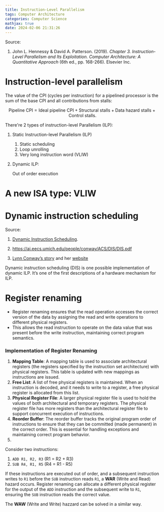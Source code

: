 ```yaml
---
title: Instruction-Level Parallelism
tags: Computer Architecture
categories: Computer Science
mathjax: true
date: 2024-02-06 21:31:26
---
```



Source:

1. John L. Hennessy & David A. Patterson. (2019). *Chapter 3. Instruction-Level Parallelism and Its Exploitation. Computer Architecture: A Quantitative Approach* (6th ed., pp. 168-266). Elsevier Inc.

<!--more-->

# Instruction-level parallelism 

The value of the CPI (cycles per instruction) for a pipelined processor is the sum of the base CPI and all contributions from stalls:


$$
\text{Pipeline CPI} = \text{Ideal pipeline CPI} + \text{Structural stalls} + \text{Data hazard stalls} + \text{Control stalls} .
$$


There're 2 types of instruction-level Parallelism (ILP):

1. Static Instruction-level Parallelism (ILP)

   1. Static scheduling
   2. Loop unrolling
   3. Very long instruction word (VLIW)

2. Dynamic ILP: 

   Out of order execution

# A new ISA type: VLIW

# Dynamic instruction scheduling

Source:

1. [Dynamic Instruction Scheduling](https://ai.eecs.umich.edu/people/conway/ACS/DIS/DIS.pdf).

2. https://ai.eecs.umich.edu/people/conway/ACS/DIS/DIS.pdf

3. [Lynn Conway’s story](https://ai.eecs.umich.edu/people/conway/Retrospective2.html#anchor100470) and her [website](https://ai.eecs.umich.edu/people/conway/) 

   

Dynamic instruction scheduling (DIS)  is one possible implementation of dynamic ILP. It’s one of the first descriptions of a hardware mechanism for ILP.



# Register renaming

- Register renaming ensures that the read operation accesses the correct version of the data by assigning the read and write operations to different physical registers.
- This allows the read instruction to operate on the data value that was present before the write instruction, maintaining correct program semantics.

### Implementation of Register Renaming

1. **Mapping Table**: A mapping table is used to associate architectural registers (the registers specified by the instruction set architecture) with physical registers. This table is updated with new mappings as instructions are issued.
2. **Free List**: A list of free physical registers is maintained. When an instruction is decoded, and it needs to write to a register, a free physical register is allocated from this list.
3. **Physical Register File**: A larger physical register file is used to hold the values of both architectural and temporary registers. The physical register file has more registers than the architectural register file to support concurrent execution of instructions.
4. **Reorder Buffer**: The reorder buffer tracks the original program order of instructions to ensure that they can be committed (made permanent) in the correct order. This is essential for handling exceptions and maintaining correct program behavior.
5. 

Consider two instructions:

1. `ADD R1, R2, R3` (R1 = R2 + R3)
2. `SUB R4, R1, R5` (R4 = R1 - R5)

If these instructions are executed out of order, and a subsequent instruction writes to `R1` before the `SUB` instruction reads `R1`, a **WAR** (Write and Read) hazard occurs. Register renaming can allocate a different physical register for the output of the `ADD` instruction and the subsequent write to `R1`, ensuring the `SUB` instruction reads the correct value.

The **WAW** (Write and Write) hazzard can be solved in a similar way.
